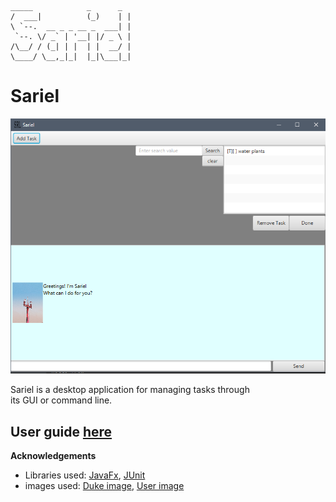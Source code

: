     _____            _      _ 
    /  ___|          (_)    | |
    \ `--.  __ _ _ __ _  ___| |
     `--. \/ _` | '__| |/ _ \ |
    /\__/ / (_| | |  | |  __/ |
    \____/ \__,_|_|  |_|\___|_|
    
# Sariel

![UI](Ui.png)

Sariel is a desktop application for managing tasks through  
its GUI or command line.

## User guide [here](UserGuide.md)

 
__Acknowledgements__

 * Libraries used: [JavaFx](https://openjfx.io/), [JUnit](https://github.com/junit-team/junit5)
 * images used: [Duke image](https://unsplash.com/photos/E1e6Ucv9ONk), [User image](https://unsplash.com/photos/-oVaYMgBMbs)
